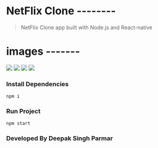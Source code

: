 # NetFlix Clone --------

> NetFlix Clone app built with Node.js and React-native

# images -------
![](https://github.com/DeepakSinghParmar/Netflix-Clone/blob/master/screenshot/1.jpeg?raw=true)
![](https://github.com/DeepakSinghParmar/Netflix-Clone/blob/master/screenshot/2.jpeg?raw=true)
![](https://github.com/DeepakSinghParmar/Netflix-Clone/blob/master/screenshot/3.jpeg?raw=true)
![](https://github.com/DeepakSinghParmar/Netflix-Clone/blob/master/screenshot/4.jpeg?raw=true)

### Install Dependencies

```
npm i
```

### Run Project

```
npm start
```


### Developed By Deepak Singh Parmar
